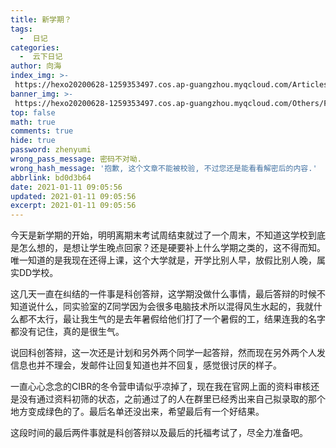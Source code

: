 ```yaml
---
title: 新学期？
tags:
  -  日记
categories:
  -  云下日记
author: 向海
index_img: >-
 https://hexo20200628-1259353497.cos.ap-guangzhou.myqcloud.com/Articles/Diary/Diary.png
banner_img: >-
 https://hexo20200628-1259353497.cos.ap-guangzhou.myqcloud.com/Others/Fluid/post/post2.jpg
top: false
math: true
comments: true
hide: true
password: zhenyumi
wrong_pass_message: 密码不对呦.
wrong_hash_message: '抱歉, 这个文章不能被校验, 不过您还是能看看解密后的内容.'
abbrlink: bd0d3b64
date: 2021-01-11 09:05:56
updated: 2021-01-11 09:05:56
excerpt: 2021-01-11 09:05:56
---
```


今天是新学期的开始，明明离期末考试周结束就过了一个周末，不知道这学校到底是怎么想的，是想让学生晚点回家？还是硬要补上什么学期之类的，这不得而知。唯一知道的是我现在还得上课，这个大学就是，开学比别人早，放假比别人晚，属实DD学校。

这几天一直在纠结的一件事是科创答辩，这学期没做什么事情，最后答辩的时候不知道说什么，同实验室的Z同学因为会很多电脑技术所以混得风生水起的，我就什么都不太行，最让我生气的是去年暑假给他们打了一个暑假的工，结果连我的名字都没有记住，真的是很生气。

说回科创答辩，这一次还是计划和另外两个同学一起答辩，然而现在另外两个人发信息也并不理会，发邮件让回复知道也并不回复，感觉很讨厌的样子。

一直心心念念的CIBR的冬令营申请似乎凉掉了，现在我在官网上面的资料审核还是没有通过资料初筛的状态，之前通过了的人在群里已经秀出来自己拟录取的那个地方变成绿色的了。最后名单还没出来，希望最后有一个好结果。

这段时间的最后两件事就是科创答辩以及最后的托福考试了，尽全力准备吧。